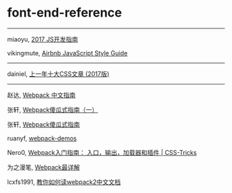 # font-end-reference

---

miaoyu, [2017 JS开发指南](http://www.zcfy.cc/article/a-map-to-modern-javascript-development-2017-hacker-noon-3696.html)

vikingmute, [Airbnb JavaScript Style Guide](https://github.com/vikingmute/javascript)

---

dainiel, [上一年十大CSS文章 (2017版)](http://www.zcfy.cc/article/css-top-10-articles-for-the-past-year-v-2017-mybridge-for-professionals-2391.html)

---

赵达, [Webpack 中文指南](http://zhaoda.net/webpack-handbook/index.html)

张轩, [Webpack傻瓜式指南（一）](https://zhuanlan.zhihu.com/p/20367175?columnSlug=FrontendMagazine)

张轩, [Webpack傻瓜式指南](https://github.com/vikingmute/webpack-for-fools/blob/master/entries/newchapter-1.md)

ruanyf, [webpack-demos](https://github.com/ruanyf/webpack-demos)

Nero0, [Webpack入门指南： 入口，输出，加载器和插件 | CSS-Tricks](http://www.zcfy.cc/article/introduction-to-webpack-entry-output-loaders-and-plugins-css-tricks-3347.html)

为之漫笔, [Webpack最详解](http://www.zcfy.cc/article/a-detailed-introduction-to-webpack-ndash-smashing-magazine-2974.html)

lcxfs1991, [教你如何读webpack2中文文档](https://github.com/lcxfs1991/blog/issues/17)


